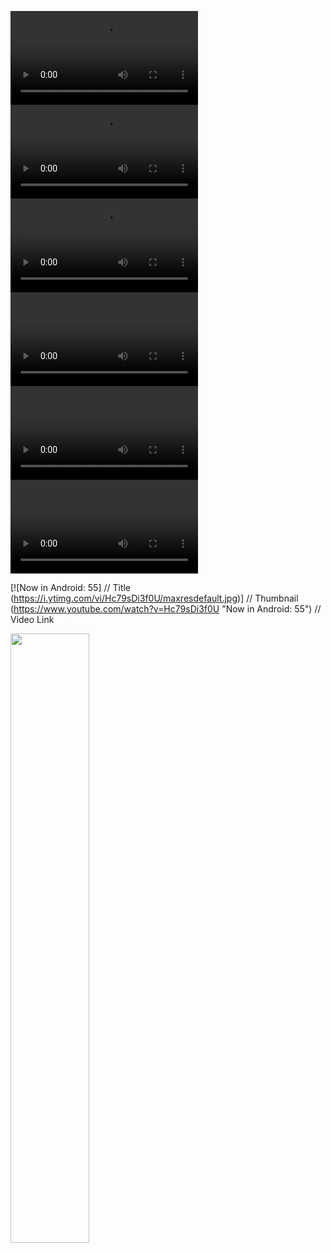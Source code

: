 ![a](arthur.kovacs.is-ffmpeg.mp4)
![b](arthurianx-ffmpeg.mp4)
![c](gelato-kitties-ffmpeg.mp4)
![d](hive-one-search-ffmpeg.mp4)
![e](inventory-app-ffmpeg.mp4)
![f](reactblitz-ffmpeg.mp4)


[![Now in Android: 55]          // Title
(https://i.ytimg.com/vi/Hc79sDi3f0U/maxresdefault.jpg)] // Thumbnail
(https://www.youtube.com/watch?v=Hc79sDi3f0U "Now in Android: 55")    // Video Link


[<img src="https://i.ytimg.com/vi/Hc79sDi3f0U/maxresdefault.jpg" width="50%">](https://www.youtube.com/watch?v=Hc79sDi3f0U "Now in Android: 55")
